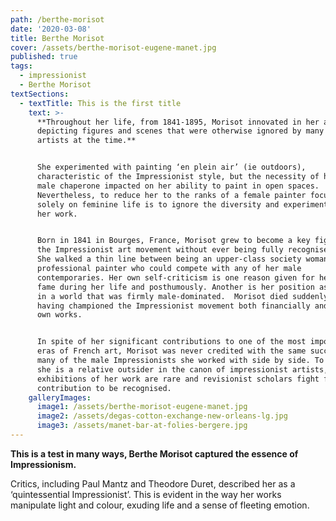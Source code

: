 ```yaml
---
path: /berthe-morisot
date: '2020-03-08'
title: Berthe Morisot
cover: /assets/berthe-morisot-eugene-manet.jpg
published: true
tags:
  - impressionist
  - Berthe Morisot
textSections:
  - textTitle: This is the first title
    text: >-
      **Throughout her life, from 1841-1895, Morisot innovated in her artwork,
      depicting figures and scenes that were otherwise ignored by many male
      artists at the time.** 


      She experimented with painting ‘en plein air’ (ie outdoors),
      characteristic of the Impressionist style, but the necessity of having a
      male chaperone impacted on her ability to paint in open spaces.
      Nevertheless, to reduce her to the ranks of a female painter focussing
      solely on feminine life is to ignore the diversity and experimentation in
      her work. 


      Born in 1841 in Bourges, France, Morisot grew to become a key figure in
      the Impressionist art movement without ever being fully recognised as one.
      She walked a thin line between being an upper-class society woman and a
      professional painter who could compete with any of her male
      contemporaries. Her own self-criticism is one reason given for her lack of
      fame during her life and posthumously. Another is her position as a woman
      in a world that was firmly male-dominated.  Morisot died suddenly in 1895
      having championed the Impressionist movement both financially and in her
      own works.


      In spite of her significant contributions to one of the most important
      eras of French art, Morisot was never credited with the same successes of
      many of the male Impressionists she worked with side by side. To this day,
      she is a relative outsider in the canon of impressionist artists,
      exhibitions of her work are rare and revisionist scholars fight for her
      contribution to be recognised.
    galleryImages:
      image1: /assets/berthe-morisot-eugene-manet.jpg
      image2: /assets/degas-cotton-exchange-new-orleans-lg.jpg
      image3: /assets/manet-bar-at-folies-bergere.jpg
---
```

**This is a test in many ways, Berthe Morisot captured the essence of Impressionism.**

Critics, including Paul Mantz and Theodore Duret, described her as a ‘quintessential Impressionist’. This is evident in the way her works manipulate light and colour, exuding life and a sense of fleeting emotion.